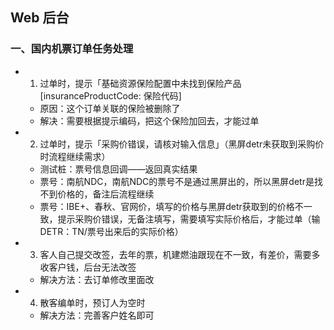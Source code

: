 ## Web 后台
### 一、国内机票订单任务处理
- 1. 过单时，提示「基础资源保险配置中未找到保险产品[insuranceProductCode: 保险代码]
  - 原因：这个订单关联的保险被删除了
  - 解决：需要根据提示编码，把这个保险加回去，才能过单

- 2. 过单时，提示「采购价错误，请核对输入信息」（黑屏detr未获取到采购价时流程继续需求）
  - 测试桩：票号信息回调——返回真实结果
  - 票号：南航NDC，南航NDC的票号不是通过黑屏出的，所以黑屏detr是找不到价格的，备注后流程继续
  - 票号：IBE+、春秋、官网价，填写的价格与黑屏detr获取到的价格不一致，提示采购价错误，无备注填写，需要填写实际价格后，才能过单（输DETR：TN/票号出来后的实际价格）

- 3. 客人自己提交改签，去年的票，机建燃油跟现在不一致，有差价，需要多收客户钱，后台无法改签
  - 解决方法：去订单修改里面改

- 4. 散客编单时，预订人为空时
  - 解决方法：完善客户姓名即可

